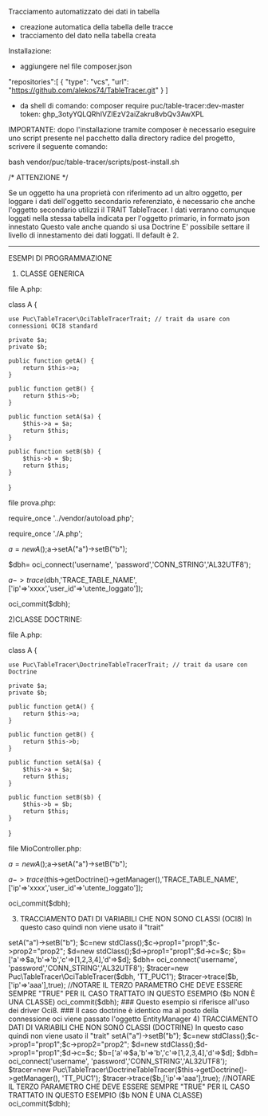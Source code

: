 Tracciamento automatizzato dei dati in tabella

- creazione automatica della tabella delle tracce
- tracciamento del dato nella tabella creata


Installazione:

- aggiungere nel file composer.json 

"repositories":[
        {
            "type": "vcs",
            "url": "https://github.com/alekos74/TableTracer.git"
        }
    ]

- da shell di comando:
composer require puc/table-tracer:dev-master
token: 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

IMPORTANTE: dopo l'installazione tramite composer è necessario eseguire uno script presente nel pacchetto 
dalla directory radice del progetto, scrivere il seguente comando:

bash vendor/puc/table-tracer/scripts/post-install.sh


/* ATTENZIONE */

Se un oggetto ha una proprietà con riferimento ad un altro oggetto, 
per loggare i dati dell'oggetto secondario referenziato,
è necessario che anche l'oggetto secondario utilizzi il TRAIT TableTracer.
I dati verranno comunque loggati nella stessa tabella indicata per l'oggetto primario, in formato json innestato
Questo vale anche quando si usa Doctrine 
E' possibile settare il livello di innestamento dei dati loggati. Il default è 2.

****************************************************************************

ESEMPI DI PROGRAMMAZIONE


1) CLASSE GENERICA


file A.php:


class A {

    use Puc\TableTracer\OciTableTracerTrait; // trait da usare con connessioni OCI8 standard
    
    private $a;
    private $b;
    
    public function getA() {
        return $this->a;
    }

    public function getB() {
        return $this->b;
    }

    public function setA($a) {
        $this->a = $a;
        return $this;
    }

    public function setB($b) {
        $this->b = $b;
        return $this;
    }


}


file prova.php:

 
require_once '../vendor/autoload.php';

require_once './A.php';

$a=new A();$a->setA("a")->setB("b");


$dbh= oci_connect('username', 'password','CONN_STRING','AL32UTF8');

$a->trace($dbh,'TRACE_TABLE_NAME',['ip'=>'xxxx','user_id'=>'utente_loggato']);

oci_commit($dbh);




2)CLASSE DOCTRINE:

file A.php:


class A {

    use Puc\TableTracer\DoctrineTableTracerTrait; // trait da usare con Doctrine
    
    private $a;
    private $b;
    
    public function getA() {
        return $this->a;
    }

    public function getB() {
        return $this->b;
    }

    public function setA($a) {
        $this->a = $a;
        return $this;
    }

    public function setB($b) {
        $this->b = $b;
        return $this;
    }


}


file MioController.php:

 

$a=new A();$a->setA("a")->setB("b");


$a->trace($this->getDoctrine()->getManager(),'TRACE_TABLE_NAME',['ip'=>'xxxx','user_id'=>'utente_loggato']);

oci_commit($dbh);


3) TRACCIAMENTO DATI DI VARIABILI CHE NON SONO CLASSI (OCI8)
In questo caso quindi non viene usato il "trait"

<?php 
ini_set('display_errors', true);
error_reporting(E_ALL);
require_once '../vendor/autoload.php';

require_once './A.php';

$a=new A();$a->setA("a")->setB("b");
$c=new stdClass();$c->prop1="prop1";$c->prop2="prop2";
$d=new stdClass();$d->prop1="prop1";$d->c=$c;
$b=['a'=>$a,'b'=>'b','c'=>[1,2,3,4],'d'=>$d];


$dbh= oci_connect('username', 'password','CONN_STRING','AL32UTF8');

$tracer=new Puc\TableTracer\OciTableTracer($dbh, 'TT_PUC1');

$tracer->trace($b,['ip'=>'aaa'],true); //NOTARE IL TERZO PARAMETRO CHE DEVE ESSERE SEMPRE "TRUE" PER IL CASO TRATTATO IN QUESTO ESEMPIO ($b NON È UNA CLASSE)

oci_commit($dbh);

### Questo esempio si riferisce all'uso dei driver Oci8. 
### Il caso doctrine è identico ma al posto della connessione oci viene passato l'oggetto EntityManager

4) TRACCIAMENTO DATI DI VARIABILI CHE NON SONO CLASSI (DOCTRINE)
In questo caso quindi non viene usato il "trait"

<?php 
ini_set('display_errors', true);
error_reporting(E_ALL);
require_once '../vendor/autoload.php';

require_once './A.php';

$a=new A();$a->setA("a")->setB("b");
$c=new stdClass();$c->prop1="prop1";$c->prop2="prop2";
$d=new stdClass();$d->prop1="prop1";$d->c=$c;
$b=['a'=>$a,'b'=>'b','c'=>[1,2,3,4],'d'=>$d];


$dbh= oci_connect('username', 'password','CONN_STRING','AL32UTF8');

$tracer=new Puc\TableTracer\DoctrineTableTracer($this->getDoctrine()->getManager(), 'TT_PUC1');

$tracer->trace($b,['ip'=>'aaa'],true); //NOTARE IL TERZO PARAMETRO CHE DEVE ESSERE SEMPRE "TRUE" PER IL CASO TRATTATO IN QUESTO ESEMPIO ($b NON È UNA CLASSE)

oci_commit($dbh);